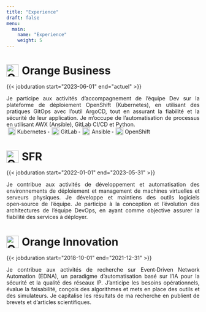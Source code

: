 ```yaml
---
title: "Experience"
draft: false
menu:
  main:
    name: "Experience"
    weight: 5
---
```


<h1 style="display: flex; align-items: center; margin-bottom: 1rem;">
  <img src="/icons/orange_logo.svg" alt="Orange Business" width="32" height="32" style="margin-right: 8px;">
  Orange Business
</h1>

{{< jobduration start="2023-06-01" end="actuel" >}}

<p style="display: flex; align-items: center; flex-wrap: wrap; text-align: justify;">
Je participe aux activités d’accompagnement de l’équipe Dev sur la plateforme de déploiement OpenShift (Kubernetes), en utilisant des pratiques GitOps avec l’outil ArgoCD, tout en assurant la fiabilité et la sécurité de leur application. Je m’occupe de l’automatisation de processus en utilisant AWX (Ansible), GitLab CI/CD et Python.

<span style="display: flex; align-items: center; margin-left: 4px;">
  <img src="/icons/kubernetes.svg" alt="Kubernetes" width="20" height="20" style="margin-right: 4px;">Kubernetes <span style="color: #aaa; margin-left: 2px;">•</span>
</span>
<span style="display: flex; align-items: center; margin-left: 4px;">
  <img src="/icons/gitlab.svg" alt="GitLab" width="20" height="20" style="margin-right: 4px;">GitLab <span style="color: #aaa; margin-left: 2px;">•</span>
</span>
<span style="display: flex; align-items: center; margin-left: 4px;">
  <img src="/icons/ansible.svg" alt="Ansible" width="20" height="20" style="margin-right: 4px;">Ansible <span style="color: #aaa; margin-left: 2px;">•</span> 
</span>
<span style="display: flex; align-items: center; margin-left: 4px;">
  <img src="/icons/openshift.png" alt="Ansible" width="20" height="20" style="margin-right: 4px;">OpenShift
</span>
</p>


<h1 style="display: flex; align-items: center; margin-bottom: 1rem;">
  <img src="/icons/sfr.svg" alt="Orange Business" width="32" height="32" style="margin-right: 8px;">
  SFR
</h1>
{{< jobduration start="2022-01-01" end="2023-05-31" >}}

<p style="display: flex; align-items: center; flex-wrap: wrap; text-align: justify;">
Je contribue aux activités de développement et automatisation des environnements de déploiement et management de machines virtuelles et serveurs physiques. Je développe et maintiens des outils logiciels open‑source de l’équipe. Je participe à la conception et l’évolution des architectures de l’équipe DevOps, en ayant comme objective assurer la fiabilité des services à déployer.

<h1 style="display: flex; align-items: center; margin-bottom: 1rem;">
  <img src="/icons/orange.svg" alt="Orange Innovation" width="32" height="32" style="margin-right: 8px;">
  Orange Innovation
</h1>
{{< jobduration start="2018-10-01" end="2021-12-31" >}}

<p style="display: flex; align-items: center; flex-wrap: wrap; text-align: justify;">
Je contribue aux activités de recherche sur Event‑Driven Network Automation (EDNA), un paradigme d’automatisation basé sur l’IA pour la sécurité et la qualité des réseaux IP. J’anticipe les besoins opérationnels, évalue la faisabilité, conçois des algorithmes et mets en place des outils et des simulateurs. Je capitalise les résultats de ma recherche en publient de brevets et d’articles scientifiques.



